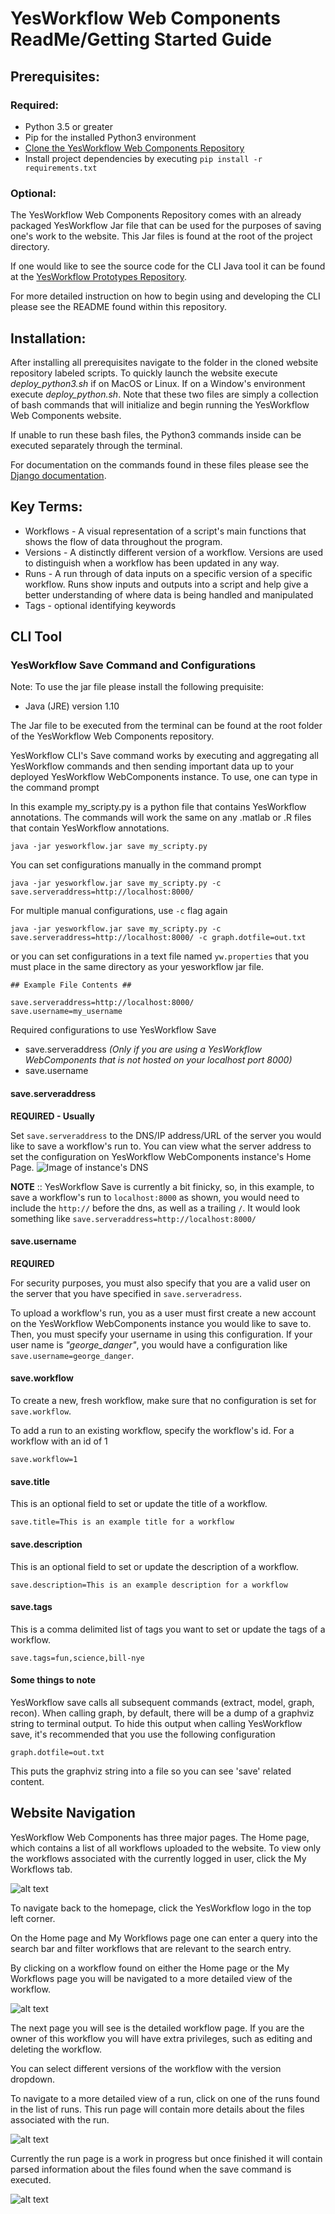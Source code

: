 # YesWorkflow Web Components ReadMe/Getting Started Guide

## Prerequisites: 
### Required:
* Python 3.5 or greater
* Pip for the installed Python3 environment
* [Clone the YesWorkflow Web Components Repository](https://github.com/aniehuser/senior-design-group10)
* Install project dependencies by executing `pip install -r requirements.txt`

### Optional:
The YesWorkflow Web Components Repository comes with an already packaged YesWorkflow Jar file that can be used for the purposes of saving one's work to the website. This Jar files is found at the root of the project directory.

If one would like to see the source code for the CLI Java tool it can be found at the [YesWorkflow Prototypes Repository](https://github.com/aniehuser/yw-prototypes).

For more detailed instruction on how to begin using and developing the CLI please see the README found within this repository.

## Installation:
After installing all prerequisites navigate to the folder in the cloned website repository labeled scripts. To quickly launch the website execute *deploy_python3.sh* if on MacOS or Linux. If on a Window's environment execute *deploy_python.sh*. Note that these two files are simply a collection of bash commands that will initialize and begin running the YesWorkflow Web Components website. 

If unable to run these bash files, the Python3 commands inside can be executed separately through the terminal.

For documentation on the commands found in these files please see the [Django documentation](https://docs.djangoproject.com/en/2.1/).

## Key Terms:
* Workflows - A visual representation of a script's main functions that shows the flow of data throughout the program.
* Versions - A distinctly different version of a workflow. Versions are used to distinguish when a workflow has been updated in any way.
* Runs - A run through of data inputs on a specific version of a specific workflow. Runs show inputs and outputs into a script and help give a better understanding of where data is being handled and manipulated
* Tags - optional identifying keywords

## CLI Tool
### YesWorkflow Save Command and Configurations
Note: To use the jar file please install the following prequisite:
* Java (JRE) version 1.10

The Jar file to be executed from the terminal can be found at the root folder of the YesWorkflow Web Components repository.

YesWorkflow CLI's Save command works by executing and aggregating all YesWorkflow commands and then sending important data up to your deployed YesWorkflow WebComponents instance. To use, one can type in the command prompt

In this example my_scripty.py is a python file that contains YesWorkflow annotations. The commands will work the same on any .matlab or .R files that contain YesWorkflow annotations.

```
java -jar yesworkflow.jar save my_scripty.py
```

You can set configurations manually in the command prompt
```
java -jar yesworkflow.jar save my_scripty.py -c save.serveraddress=http://localhost:8000/
```

For multiple manual configurations, use `-c` flag again
```
java -jar yesworkflow.jar save my_scripty.py -c save.serveraddress=http://localhost:8000/ -c graph.dotfile=out.txt
```

or you can set configurations in a text file named `yw.properties` that you must place in the same directory as your yesworkflow jar file.

```
## Example File Contents ##

save.serveraddress=http://localhost:8000/
save.username=my_username
```

Required configurations to use YesWorkflow Save
+ save.serveraddress *(Only if you are using a YesWorkflow WebComponents that is not hosted on your localhost port 8000)*
+ save.username

#### save.serveraddress

**REQUIRED - Usually**

Set `save.serveraddress` to the DNS/IP address/URL of the server you would like to save a workflow's run to. 
You can view what the server address to set the configuration on YesWorkflow WebComponents instance's Home Page. 
![Image of instance's DNS](./demos/tutorials/dns.png)

**NOTE** :: YesWorkflow Save is currently a bit finicky, so, in this example, to save a workflow's run to `localhost:8000` as shown, you would need to include the `http://` before the dns, as well as a trailing `/`. It would look something like `save.serveraddress=http://localhost:8000/`

#### save.username

**REQUIRED**

For security purposes, you must also specify that you are a valid user on the server that you have specified in `save.serveradress`.

To upload a workflow's run, you as a user must first create a new account on the YesWorkflow WebComponents instance you would like to save to. Then, you must specify your username in using this configuration. If your user name is *"george_danger"*, you would have a configuration like `save.username=george_danger`.

#### save.workflow

To create a new, fresh workflow, make sure that no configuration is set for `save.workflow`.

To add a run to an existing workflow, specify the workflow's id. For a workflow with an id of 1
```
save.workflow=1 
```

#### save.title

This is an optional field to set or update the title of a workflow.
```
save.title=This is an example title for a workflow
```


#### save.description

This is an optional field to set or update the description of a workflow.
```
save.description=This is an example description for a workflow
```

#### save.tags

This is a comma delimited list of tags you want to set or update the tags of a workflow.
```
save.tags=fun,science,bill-nye
```

#### Some things to note

YesWorkflow save calls all subsequent commands (extract, model, graph, recon). When calling graph, by default, there will be a dump of a graphviz string to terminal output. To hide this output when calling YesWorkflow save, it's recommended that you use the following configuration
```
graph.dotfile=out.txt
```

This puts the graphviz string into a file so you can see 'save' related content.


## Website Navigation
YesWorkflow Web Components has three major pages. The Home page, which contains a list of all workflows uploaded to the website. To view only the workflows associated with the currently logged in user, click the My Workflows tab. 

![alt text](/demos/images/my_workflows.png "My Workflows")


To navigate back to the homepage, click the YesWorkflow logo in the top left corner.

On the Home page and My Workflows page one can enter a query into the search bar and filter workflows that are relevant to the search entry.

By clicking on a workflow found on either the Home page or the My Workflows page you will be navigated to a more detailed view of the workflow. 

![alt text](/demos/images/workflow_click.png "Click Here")

The next page you will see is the detailed workflow page. If you are the owner of this workflow you will have extra privileges, such as editing and deleting the workflow.

You can select different versions of the workflow with the version dropdown. 

To navigate to a more detailed view of a run, click on one of the runs found in the list of runs. This run page will contain more details about the files associated with the run.

![alt text](/demos/images/run_click.png "Click Here")

Currently the run page is a work in progress but once finished it will contain parsed information about the files found when the save command is executed. 

![alt text](/demos/images/run_page.png "Click Here")
